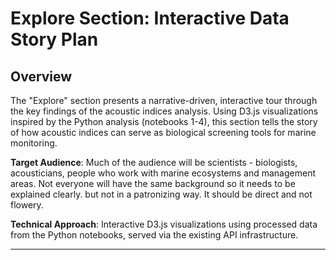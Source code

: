 # Explore Section: Interactive Data Story Plan

## Overview

The "Explore" section presents a narrative-driven, interactive tour through the key findings of the acoustic indices analysis. Using D3.js visualizations inspired by the Python analysis (notebooks 1-4), this section tells the story of how acoustic indices can serve as biological screening tools for marine monitoring.

**Target Audience**: Much of the audience will be scientists - biologists, acousticians, people who work with marine ecosystems and management areas. Not everyone will have the same background so it needs to be explained clearly. but not in a patronizing way. It should be direct and not flowery. 

**Technical Approach**: Interactive D3.js visualizations using processed data from the Python notebooks, served via the existing API infrastructure.

---

## 